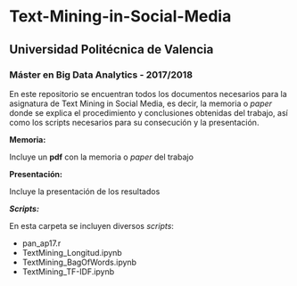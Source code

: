 # Text-Mining-in-Social-Media
## Universidad Politécnica de Valencia
### Máster en Big Data Analytics - 2017/2018

En este repositorio se encuentran todos los documentos necesarios para la asignatura de Text Mining in Social Media, es decir, la memoria o _paper_ donde se explica el procedimiento y conclusiones obtenidas del trabajo, así como los scripts necesarios para su consecución y la presentación.

**Memoria:**

Incluye un **pdf** con la memoria o _paper_ del trabajo

**Presentación:**

Incluye la presentación de los resultados

**_Scripts:_**

En esta carpeta se incluyen diversos _scripts_:
- pan_ap17.r
- TextMining_Longitud.ipynb
- TextMining_BagOfWords.ipynb
- TextMining_TF-IDF.ipynb
